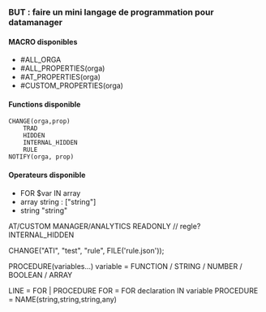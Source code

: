 ### BUT : faire un mini langage de programmation pour datamanager

#### MACRO disponibles

* #ALL_ORGA
* #ALL_PROPERTIES(orga)
* #AT_PROPERTIES(orga)
* #CUSTOM_PROPERTIES(orga)

#### Functions disponible
```
CHANGE(orga,prop)
    TRAD
    HIDDEN
    INTERNAL_HIDDEN
    RULE
NOTIFY(orga, prop)
```

#### Operateurs disponible

* FOR $var IN array
* array string : ["string"]
* string "string"


AT/CUSTOM
MANAGER/ANALYTICS
READONLY // regle?
INTERNAL_HIDDEN

CHANGE("ATI", "test", "rule", FILE('rule.json'));


PROCEDURE(variables...)
variable = FUNCTION / STRING / NUMBER / BOOLEAN / ARRAY


LINE = FOR | PROCEDURE
FOR = FOR declaration IN variable
PROCEDURE = NAME(string,string,string,any)


